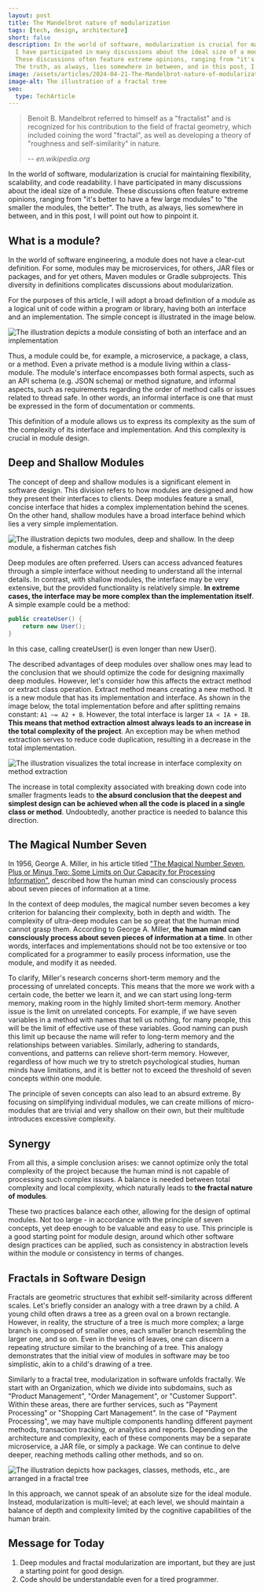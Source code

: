 ```yaml
---
layout: post
title: The Mandelbrot nature of modularization
tags: [tech, design, architecture]
short: false
description: In the world of software, modularization is crucial for maintaining flexibility, scalability, and code readability.
  I have participated in many discussions about the ideal size of a module.
  These discussions often feature extreme opinions, ranging from "it's better to have a few large modules" to "the smaller the modules, the better".
  The truth, as always, lies somewhere in between, and in this post, I will point out how to pinpoint it.
image: /assets/articles/2024-04-21-The-Mandelbrot-nature-of-modularization/fractal-tree.png
image-alt: The illustration of a fractal tree
seo:
  type: TechArticle
---
```


> Benoit B. Mandelbrot referred to himself as a "fractalist" and is recognized for his contribution to the field of fractal geometry,
> which included coining the word "fractal", as well as developing a theory of "roughness and self-similarity" in nature.
>
> -- <cite>en.wikipedia.org</cite>

In the world of software, modularization is crucial for maintaining flexibility, scalability, and code readability.
I have participated in many discussions about the ideal size of a module.
These discussions often feature extreme opinions, ranging from "it's better to have a few large modules" to "the smaller the modules, the better".
The truth, as always, lies somewhere in between, and in this post, I will point out how to pinpoint it.

## What is a module?

In the world of software engineering, a module does not have a clear-cut definition.
For some, modules may be microservices, for others, JAR files or packages, and for yet others, Maven modules or Gradle subprojects.
This diversity in definitions complicates discussions about modularization.

For the purposes of this article, I will adopt a broad definition of a module as a logical unit of code within a program or library, having both an interface and an implementation.
The simple concept is illustrated in the image below.

![The illustration depicts a module consisting of both an interface and an implementation](/assets/articles/2024-04-21-The-Mandelbrot-nature-of-modularization/module-interface-and-implementation.png)

Thus, a module could be, for example, a microservice, a package, a class, or a method.
Even a private method is a module living within a class-module.
The module's interface encompasses both formal aspects, such as an API schema (e.g. JSON schema) or method signature,
and informal aspects, such as requirements regarding the order of method calls or issues related to thread safe.
In other words, an informal interface is one that must be expressed in the form of documentation or comments.

This definition of a module allows us to express its complexity as the sum of the complexity of its interface and implementation.
And this complexity is crucial in module design.

## Deep and Shallow Modules

The concept of deep and shallow modules is a significant element in software design.
This division refers to how modules are designed and how they present their interfaces to clients.
Deep modules feature a small, concise interface that hides a complex implementation behind the scenes.
On the other hand, shallow modules have a broad interface behind which lies a very simple implementation.

![The illustration depicts two modules, deep and shallow. In the deep module, a fisherman catches fish](/assets/articles/2024-04-21-The-Mandelbrot-nature-of-modularization/modules-deep-and-shallow.png)

Deep modules are often preferred.
Users can access advanced features through a simple interface without needing to understand all the internal details.
In contrast, with shallow modules, the interface may be very extensive, but the provided functionality is relatively simple.
**In extreme cases, the interface may be more complex than the implementation itself**.
A simple example could be a method:

```java
public createUser() {
    return new User();
}
```

In this case, calling createUser() is even longer than new User().

The described advantages of deep modules over shallow ones may lead to the conclusion that we should optimize the code for designing maximally deep modules.
However, let's consider how this affects the extract method or extract class operation.
Extract method means creating a new method.
It is a new module that has its implementation and interface.
As shown in the image below, the total implementation before and after splitting remains constant: `A1 ~= A2 + B`.
However, the total interface is larger `IA < IA + IB`.
**This means that method extraction almost always leads to an increase in the total complexity of the project**.
An exception may be when method extraction serves to reduce code duplication, resulting in a decrease in the total implementation.

![The illustration visualizes the total increase in interface complexity on method extraction](/assets/articles/2024-04-21-The-Mandelbrot-nature-of-modularization/modules-extract-method.png)

The increase in total complexity associated with breaking down code into smaller fragments
leads to **the absurd conclusion that the deepest and simplest design can be achieved when all the code is placed in a single class or method**.
Undoubtedly, another practice is needed to balance this direction.

## The Magical Number Seven

In 1956, George A. Miller, in his article titled ["The Magical Number Seven, Plus or Minus Two: Some Limits on Our Capacity for Processing Information"](https://en.wikipedia.org/wiki/The_Magical_Number_Seven,_Plus_or_Minus_Two),
described how the human mind can consciously process about seven pieces of information at a time.

In the context of deep modules, the magical number seven becomes a key criterion for balancing their complexity, both in depth and width.
The complexity of ultra-deep modules can be so great that the human mind cannot grasp them.
According to George A. Miller, **the human mind can consciously process about seven pieces of information at a time**.
In other words, interfaces and implementations should not be too extensive or too complicated for a programmer to easily process information, use the module, and modify it as needed.

To clarify, Miller's research concerns short-term memory and the processing of unrelated concepts.
This means that the more we work with a certain code, the better we learn it, and we can start using long-term memory, making room in the highly limited short-term memory.
Another issue is the limit on unrelated concepts.
For example, if we have seven variables in a method with names that tell us nothing, for many people, this will be the limit of effective use of these variables.
Good naming can push this limit up because the name will refer to long-term memory and the relationships between variables.
Similarly, adhering to standards, conventions, and patterns can relieve short-term memory.
However, regardless of how much we try to stretch psychological studies, human minds have limitations, and it is better not to exceed the threshold of seven concepts within one module.

The principle of seven concepts can also lead to an absurd extreme.
By focusing on simplifying individual modules, we can create millions of micro-modules that are trivial and very shallow on their own, but their multitude introduces excessive complexity.

## Synergy

From all this, a simple conclusion arises: we cannot optimize only the total complexity of the project because the human mind is not capable of processing such complex issues.
A balance is needed between total complexity and local complexity, which naturally leads to **the fractal nature of modules**.

These two practices balance each other, allowing for the design of optimal modules.
Not too large - in accordance with the principle of seven concepts, yet deep enough to be valuable and easy to use.
This principle is a good starting point for module design, around which other software design practices can be applied,
such as consistency in abstraction levels within the module or consistency in terms of changes.

## Fractals in Software Design

Fractals are geometric structures that exhibit self-similarity across different scales.
Let's briefly consider an analogy with a tree drawn by a child. A young child often draws a tree as a green oval on a brown rectangle.
However, in reality, the structure of a tree is much more complex; a large branch is composed of smaller ones, each smaller branch resembling the larger one, and so on.
Even in the veins of leaves, one can discern a repeating structure similar to the branching of a tree.
This analogy demonstrates that the initial view of modules in software may be too simplistic, akin to a child's drawing of a tree.

Similarly to a fractal tree, modularization in software unfolds fractally.
We start with an Organization, which we divide into subdomains, such as "Product Management", "Order Management", or "Customer Support".
Within these areas, there are further services, such as "Payment Processing" or "Shopping Cart Management".
In the case of "Payment Processing", we may have multiple components handling different payment methods, transaction tracking, or analytics and reports.
Depending on the architecture and complexity, each of these components may be a separate microservice, a JAR file, or simply a package.
We can continue to delve deeper, reaching methods calling other methods, and so on.

![The illustration depicts how packages, classes, methods, etc., are arranged in a fractal tree](/assets/articles/2024-04-21-The-Mandelbrot-nature-of-modularization/fractal-in-software.png)

In this approach, we cannot speak of an absolute size for the ideal module.
Instead, modularization is multi-level; at each level, we should maintain a balance of depth and complexity limited by the cognitive capabilities of the human brain.

## Message for Today

1. Deep modules and fractal modularization are important, but they are just a starting point for good design.
2. Code should be understandable even for a tired programmer.
